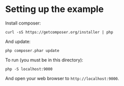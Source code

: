 # Setting up the example

Install composer:

    curl -sS https://getcomposer.org/installer | php

And update:

    php composer.phar update

To run (you must be in this directory):

    php -S localhost:9000

And open your web browser to `http://localhost:9000`.

